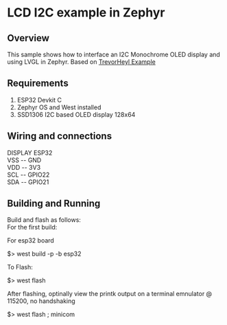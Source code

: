 
# LCD I2C example in Zephyr


## Overview


This sample shows how to interface an I2C Monochrome OLED display and using LVGL in Zephyr. 
Based on [TrevorHeyl Example]("https://github.com/TrevorHeyl/Zephyr_OLED_SSD1306_LVGL")

## Requirements

1. ESP32 Devkit C
2. Zephyr OS and West installed
3. SSD1306 I2C based OLED display 128x64

## Wiring and connections

DISPLAY    ESP32  
VSS  --  GND  
VDD  --  3V3  
SCL  --  GPIO22  
SDA  --  GPIO21   



## Building and Running
Build and flash as follows:
<br>
For the first build: 

For esp32 board 

$> west build -p -b esp32

To Flash:

$> west flash


After flashing, optinally view the printk output on a terminal emnulator @ 115200, no handshaking

$> west flash ; minicom

